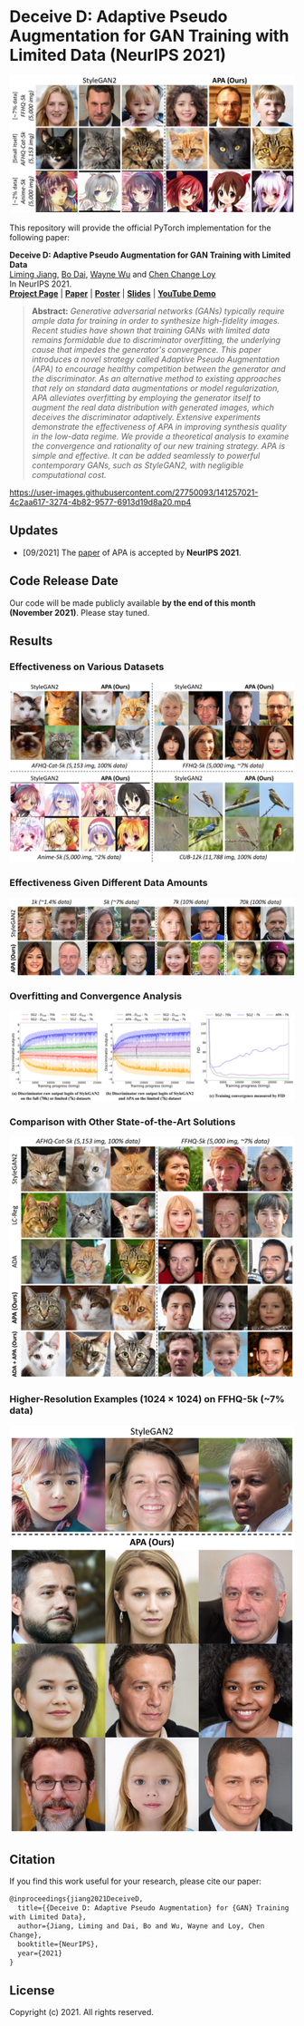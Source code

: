 # Deceive D: Adaptive Pseudo Augmentation for GAN Training with Limited Data (NeurIPS 2021)

![teaser](./resources/teaser.jpg)

This repository will provide the official PyTorch implementation for the following paper:

**Deceive D: Adaptive Pseudo Augmentation for GAN Training with Limited Data**<br>
[Liming Jiang](https://liming-jiang.com/), [Bo Dai](http://daibo.info/), [Wayne Wu](https://wywu.github.io/) and [Chen Change Loy](https://www.mmlab-ntu.com/person/ccloy/)<br>
In NeurIPS 2021.<br>
[**Project Page**](https://www.mmlab-ntu.com/project/apa/index.html) | [**Paper**](https://arxiv.org/abs/2111.06849) | [**Poster**]() | [**Slides**](https://liming-jiang.com/projects/APA/resources/slides.pdf) | [**YouTube Demo**](https://www.youtube.com/watch?v=3Luz817WpZM)
> **Abstract:** *Generative adversarial networks (GANs) typically require ample data for training in order to synthesize high-fidelity images. Recent studies have shown that training GANs with limited data remains formidable due to discriminator overfitting, the underlying cause that impedes the generator's convergence. This paper introduces a novel strategy called Adaptive Pseudo Augmentation (APA) to encourage healthy competition between the generator and the discriminator. As an alternative method to existing approaches that rely on standard data augmentations or model regularization, APA alleviates overfitting by employing the generator itself to augment the real data distribution with generated images, which deceives the discriminator adaptively. Extensive experiments demonstrate the effectiveness of APA in improving synthesis quality in the low-data regime. We provide a theoretical analysis to examine the convergence and rationality of our new training strategy. APA is simple and effective. It can be added seamlessly to powerful contemporary GANs, such as StyleGAN2, with negligible computational cost.*

https://user-images.githubusercontent.com/27750093/141257021-4c2aa617-3274-4b82-9577-6913d19d8a20.mp4

## Updates

- [09/2021] The [paper](https://arxiv.org/abs/2111.06849) of APA is accepted by **NeurIPS 2021**.

## Code Release Date

Our code will be made publicly available **by the end of this month (November 2021)**. Please stay tuned.

## Results

### Effectiveness on Various Datasets

![effectonsg2](./resources/effectonsg2.jpg)

### Effectiveness Given Different Data Amounts

![ffhqdiffamount](./resources/ffhqdiffamount.jpg)

### Overfitting and Convergence Analysis

![overfitsg2apa](./resources/overfitsg2apa.jpg)

### Comparison with Other State-of-the-Art Solutions

![compare](./resources/compare.jpg)

### Higher-Resolution Examples (1024 × 1024) on FFHQ-5k (~7% data)

![1024](./resources/1024.jpg)

## Citation

If you find this work useful for your research, please cite our paper:

```
@inproceedings{jiang2021DeceiveD,
  title={{Deceive D: Adaptive Pseudo Augmentation} for {GAN} Training with Limited Data},
  author={Jiang, Liming and Dai, Bo and Wu, Wayne and Loy, Chen Change},
  booktitle={NeurIPS},
  year={2021}
}
```

## License

Copyright (c) 2021. All rights reserved.
